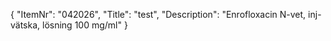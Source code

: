 {
  "ItemNr": "042026",
  "Title": "test",
  "Description": "Enrofloxacin N-vet, inj-vätska, lösning 100 mg/ml"
}